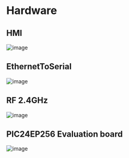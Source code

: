 # Hardware

## HMI
![image](https://github.com/user-attachments/assets/1241a168-e812-48a6-a2e0-683fb00a0026)

## EthernetToSerial
![image](https://github.com/user-attachments/assets/b8ffe052-ad6f-46d7-870e-24db41ebf535)

## RF 2.4GHz
![image](https://github.com/user-attachments/assets/1308a102-1473-4e02-9688-d2b7d623f59f)

## PIC24EP256 Evaluation board
![image](https://github.com/user-attachments/assets/2d38029f-457c-4d8b-809b-c2704eda54f8)

